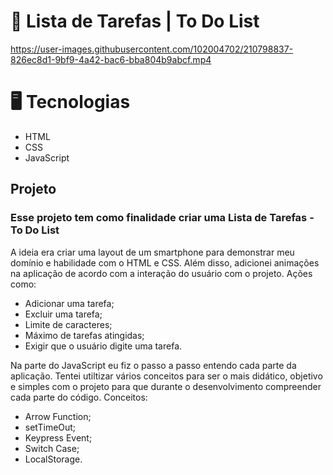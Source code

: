 # 🚀 Lista de Tarefas | To Do List

https://user-images.githubusercontent.com/102004702/210798837-826ec8d1-9bf9-4a42-bac6-bba804b9abcf.mp4

# 🖥️ Tecnologias
<ul>
  <li>HTML</li>
  <li>CSS</li>
  <li>JavaScript</li>
</ul>

## Projeto
### Esse projeto tem como finalidade criar uma Lista de Tarefas - To Do List<br>

A ideia era criar uma layout de um smartphone para demonstrar meu domínio
e habilidade com o HTML e CSS. Além disso, adicionei animações na aplicação de 
acordo com a interação do usuário com o projeto.
Ações como:
  - Adicionar uma tarefa;
  - Excluir uma tarefa;
  - Limite de caracteres;
  - Máximo de tarefas atingidas;
  - Exigir que o usuário digite uma tarefa.
  
Na parte do JavaScript eu fiz o passo a passo entendo cada parte da aplicação. Tentei 
utiltizar vários conceitos para ser o mais didático, objetivo e simples com o projeto 
para que durante o desenvolvimento compreender cada parte do código. 
Conceitos: 
  - Arrow Function;
  - setTimeOut;
  - Keypress Event;
  - Switch Case;
  - LocalStorage.


